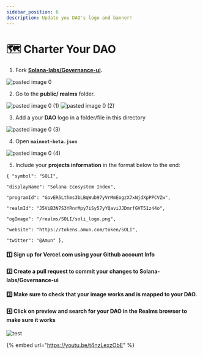 ```yaml
---
sidebar_position: 6
description: Update you DAO's logo and banner!
---
```


# 🗺️ Charter Your DAO

1. Fork [**Solana-labs/Governance-ui**](https://github.com/solana-labs/governance-ui)**.**

![pasted image 0](https://user-images.githubusercontent.com/22420711/175720226-308f19ac-27ca-4d70-aac6-10976e0c52eb.png)

2. Go to the **public/ realms** folder.

![pasted image 0 (1)](https://user-images.githubusercontent.com/22420711/175720461-ecebfe22-2168-484c-8ab6-95a39969295e.png) ![pasted image 0 (2)](https://user-images.githubusercontent.com/22420711/175720483-b9f0481b-27ef-4707-aa46-9654284f73b6.png)

3. Add a your **DAO** logo in a folder/file in this directory

![pasted image 0 (3)](https://user-images.githubusercontent.com/22420711/175720536-cc70306a-5016-489d-89bd-f48be6b6735c.png)

4. Open **`mainnet-beta.json`**

![pasted image 0 (4)](https://user-images.githubusercontent.com/22420711/175720573-0b93ec32-3257-4979-814f-56d81ccb318c.png)

5. Include your **projects information** in the format below to the end:

```
{ "symbol": "SOLI",

"displayName": "Solana Ecosystem Index",

"programId": "GovER5Lthms3bLBqWub97yVrMmEogzX7xNjdXpPPCVZw",

"realmId": "J5ViB3N7S3YRnrMpy7iSy57yYQaviJJDmrfGVT51z44o",

"ogImage": "/realms/SOLI/soli_logo.png",

"website": "https://tokens.amun.com/token/SOLI",

"twitter": "@Amun" },
```

#### 1️⃣ Sign up for Vercel.com using your Github account Info

#### 2️⃣ Create a pull request to commit your changes to Solana-labs/Governance-ui

#### 3️⃣ Make sure to check that your image works and is mapped to your DAO.&#x20;

#### 4️⃣ Click on preview and search for your DAO in the Realms browser to make sure it works

![test](https://user-images.githubusercontent.com/22420711/176802715-4cd276a4-44ec-4ab6-bfac-ae9999c99310.png)

{% embed url="https://youtu.be/t4nzLexzObE" %}
